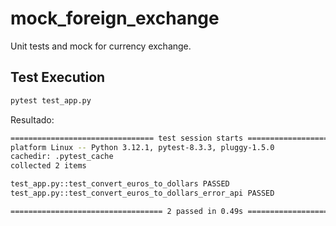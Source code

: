 # mock_foreign_exchange

Unit tests and mock for currency exchange.

## Test Execution

```bash
pytest test_app.py
```

Resultado:

```bash
================================ test session starts ==============================
platform Linux -- Python 3.12.1, pytest-8.3.3, pluggy-1.5.0
cachedir: .pytest_cache
collected 2 items

test_app.py::test_convert_euros_to_dollars PASSED                                                               [ 50%] 
test_app.py::test_convert_euros_to_dollars_error_api PASSED                                                               [100%] 

================================== 2 passed in 0.49s ================================
```